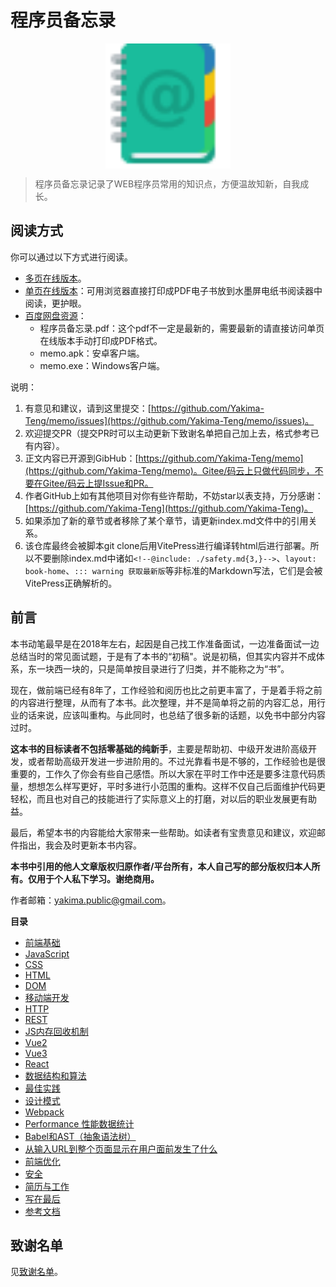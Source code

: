 # 程序员备忘录

<div align="center" style="display: flex;align-items: center;justify-content: center;gap:8px;">
  <img style="width:200px;" src="https://github.com/Yakima-Teng/memo/raw/master/attachments/logo.svg">
</div>

> 程序员备忘录记录了WEB程序员常用的知识点，方便温故知新，自我成长。

## 阅读方式

你可以通过以下方式进行阅读。

- [多页在线版本](https://www.orzzone.com/writings)。
- [单页在线版本](https://www.orzzone.com/frontend)：可用浏览器直接打印成PDF电子书放到水墨屏电纸书阅读器中阅读，更护眼。
- [百度网盘资源](https://pan.baidu.com/s/17zS-w0ukaIr0Y2wwjTFT2A?pwd=82xh)：
  - 程序员备忘录.pdf：这个pdf不一定是最新的，需要最新的请直接访问单页在线版本手动打印成PDF格式。
  - memo.apk：安卓客户端。
  - memo.exe：Windows客户端。

说明：

1. 有意见和建议，请到这里提交：[https://github.com/Yakima-Teng/memo/issues](https://github.com/Yakima-Teng/memo/issues)。
2. 欢迎提交PR（提交PR时可以主动更新下致谢名单把自己加上去，格式参考已有内容）。
3. 正文内容已开源到GibHub：[https://github.com/Yakima-Teng/memo](https://github.com/Yakima-Teng/memo)。Gitee/码云上只做代码同步，不要在Gitee/码云上提Issue和PR。
4. 作者GitHub上如有其他项目对你有些许帮助，不妨star以表支持，万分感谢：[https://github.com/Yakima-Teng](https://github.com/Yakima-Teng)。
5. 如果添加了新的章节或者移除了某个章节，请更新index.md文件中的引用关系。
6. 该仓库最终会被脚本git clone后用VitePress进行编译转html后进行部署。所以不要删除index.md中诸如`<!--@include: ./safety.md{3,}-->`、`layout: book-home`、`::: warning 获取最新版`等非标准的Markdown写法，它们是会被VitePress正确解析的。

## 前言

本书动笔最早是在2018年左右，起因是自己找工作准备面试，一边准备面试一边总结当时的常见面试题，于是有了本书的“初稿"。说是初稿，但其实内容并不成体系，东一块西一块的，只是简单按目录进行了归类，并不能称之为“书”。

现在，做前端已经有8年了，工作经验和阅历也比之前更丰富了，于是着手将之前的内容进行整理，从而有了本书。此次整理，并不是简单将之前的内容汇总，用行业的话来说，应该叫重构。与此同时，也总结了很多新的话题，以免书中部分内容过时。

**这本书的目标读者不包括零基础的纯新手**，主要是帮助初、中级开发进阶高级开发，或者帮助高级开发进一步进阶用的。不过光靠看书是不够的，工作经验也是很重要的，工作久了你会有些自己感悟。所以大家在平时工作中还是要多注意代码质量，想想怎么样写更好，平时多进行小范围的重构。这样不仅自己后面维护代码更轻松，而且也对自己的技能进行了实际意义上的打磨，对以后的职业发展更有助益。

最后，希望本书的内容能给大家带来一些帮助。如读者有宝贵意见和建议，欢迎邮件指出，我会及时更新本书内容。

**本书中引用的他人文章版权归原作者/平台所有，本人自己写的部分版权归本人所有。仅用于个人私下学习。谢绝商用。**

作者邮箱：[yakima.public@gmail.com](mailto:yakima.public@gmail.com?subject=github-memo)。

**目录**

- [前端基础](./base.md)
- [JavaScript](./javascript.md)
- [CSS](./css.md)
- [HTML](./html.md)
- [DOM](./dom.md)
- [移动端开发](./wap.md)
- [HTTP](./http.md)
- [REST](./rest.md)
- [JS内存回收机制](./garbage-collection.md)
- [Vue2](./vue2.md)
- [Vue3](./vue3.md)
- [React](./react.md)
- [数据结构和算法](./data-structure.md)
- [最佳实践](./best-practices.md)
- [设计模式](./design-patterns.md)
- [Webpack](./webpack.md)
- [Performance 性能数据统计](./performance.md)
- [Babel和AST（抽象语法树）](./babel.md)
- [从输入URL到整个页面显示在用户面前发生了什么](./page-load.md)
- [前端优化](./optimize.md)
- [安全](./safety.md)
- [简历与工作](./job.md)
- [写在最后](./last.md)
- [参考文档](./reference.md)

## 致谢名单

见[致谢名单](./thanks.md)。
